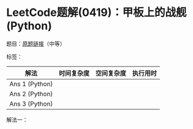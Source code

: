 # LeetCode题解(0419)：甲板上的战舰(Python)

题目：[原题链接](https://leetcode-cn.com/problems/battleships-in-a-board/)（中等）

标签：

| 解法           | 时间复杂度 | 空间复杂度 | 执行用时 |
| -------------- | ---------- | ---------- | -------- |
| Ans 1 (Python) |            |            |          |
| Ans 2 (Python) |            |            |          |
| Ans 3 (Python) |            |            |          |

解法一：

